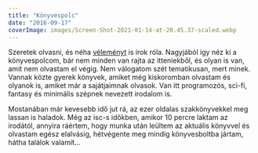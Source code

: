 ```yaml
---
title: "Könyvespolc"
date: "2016-09-17"
coverImage: images/Screen-Shot-2021-01-14-at-20.45.37-scaled.webp
---
```


Szeretek olvasni, és néha [véleményt](https://csokavar.hu/blog/tag/konyv/) is írok róla. Nagyjából így néz ki a könyvespolcom, bár nem minden van rajta az itteniekből, és olyan is van, amit nem olvastam el végig. Nem válogatom szét tematikusan, mert minek. Vannak közte gyerek könyvek, amiket még kiskoromban olvastam és olyanok is, amiket már a sajátjaimnak olvasok. Van itt programozós, sci-fi, fantasy és minimális szépnek nevezett irodalom is.

Mostanában már kevesebb idő jut rá, az ezer oldalas szakkönyvekkel meg lassan is haladok. Még az isc-s időkben, amikor 10 percre laktam az irodától, annyira ráértem, hogy munka után leültem az aktuális könyvvel és olvastam egész elalvásig, hétvégente meg mindig könyvesboltba jártam, hátha találok valamit…

<div id="bookself"></div>